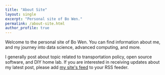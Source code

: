 ```yaml
---
title: "About Site"
layout: single
excerpt: "Personal site of Bo Wen."
permalink: /about-site.html
author_profile: true
---
```


Welcome to the personal site of Bo Wen. You can find information about me, and my journey into data science, advanced computing, and more.

I generally post about topic related to transportation policy, open source software, and DIY home lab. If you are interested in receiving updates about my latest post, please add [my site's feed](feed.xml) to your RSS feeder.
